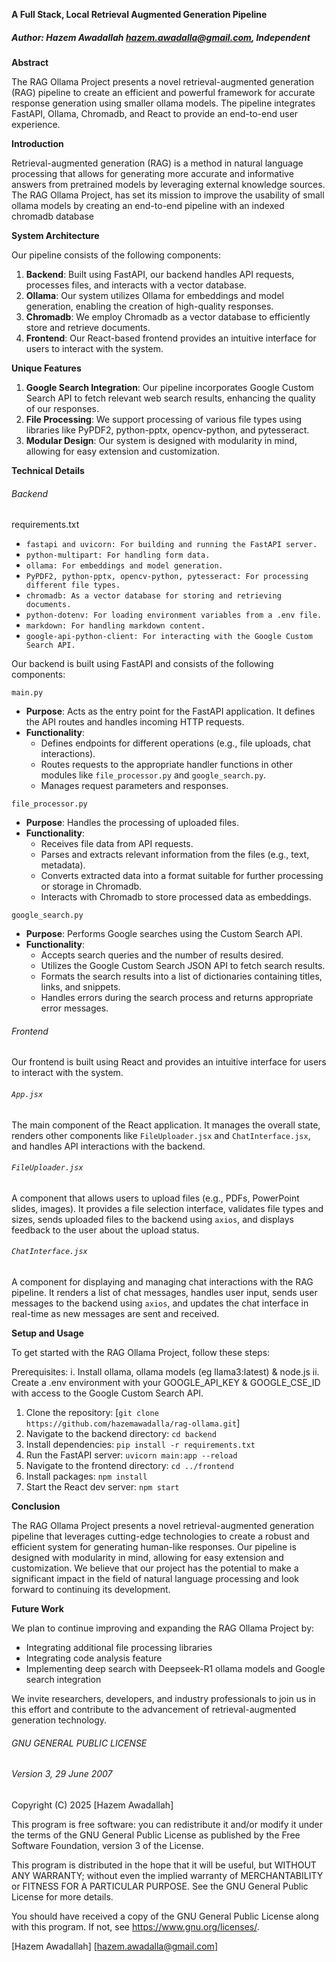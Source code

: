 **A Full Stack, Local Retrieval Augmented Generation Pipeline**

##### Author: Hazem Awadallah <hazem.awadalla@gmail.com>, Independent


**Abstract**

The RAG Ollama Project presents a novel retrieval-augmented generation (RAG) pipeline to create an efficient and powerful framework for accurate response generation using  smaller ollama models. The pipeline integrates FastAPI, Ollama, Chromadb, and React to provide an end-to-end user experience. 

**Introduction**

Retrieval-augmented generation (RAG) is a method in natural language processing that allows for generating more accurate and informative answers from pretrained models by leveraging external knowledge sources. The RAG Ollama Project, has set its mission to improve the usability of small ollama models  by creating an end-to-end pipeline with an indexed chromadb database

**System Architecture**
 
Our pipeline consists of the following components:

1. **Backend**: Built using FastAPI, our backend handles API requests, processes files, and interacts with a vector database.
2. **Ollama**: Our system utilizes Ollama for embeddings and model generation, enabling the creation of high-quality responses.
3. **Chromadb**: We employ Chromadb as a vector database to efficiently store and retrieve documents.
4. **Frontend**: Our React-based frontend provides an intuitive interface for users to interact with the system.

**Unique Features**

1. **Google Search Integration**: Our pipeline incorporates Google Custom Search API to fetch relevant web search results, enhancing the quality of our responses.
2. **File Processing**: We support processing of various file types using libraries like PyPDF2, python-pptx, opencv-python, and pytesseract.
3. **Modular Design**: Our system is designed with modularity in mind, allowing for easy extension and customization.

**Technical Details**
###### Backend

requirements.txt

- `fastapi and uvicorn: For building and running the FastAPI server.`
- `python-multipart: For handling form data.`
- `ollama: For embeddings and model generation.`
- `PyPDF2, python-pptx, opencv-python, pytesseract: For processing different file types.`
- `chromadb: As a vector database for storing and retrieving documents.`
- `python-dotenv: For loading environment variables from a .env file.`
- `markdown: For handling markdown content.`
- `google-api-python-client: For interacting with the Google Custom Search API.`

Our backend is built using FastAPI and consists of the following components:

 `main.py`
- **Purpose**: Acts as the entry point for the FastAPI application. It defines the API routes and handles incoming HTTP requests.
- **Functionality**:
  - Defines endpoints for different operations (e.g., file uploads, chat interactions).
  - Routes requests to the appropriate handler functions in other modules like `file_processor.py` and `google_search.py`.
  - Manages request parameters and responses.

 `file_processor.py`
- **Purpose**: Handles the processing of uploaded files.
- **Functionality**:
  - Receives file data from API requests.
  - Parses and extracts relevant information from the files (e.g., text, metadata).
  - Converts extracted data into a format suitable for further processing or storage in Chromadb.
  - Interacts with Chromadb to store processed data as embeddings.

`google_search.py`
- **Purpose**: Performs Google searches using the Custom Search API.
- **Functionality**:
  - Accepts search queries and the number of results desired.
  - Utilizes the Google Custom Search JSON API to fetch search results.
  - Formats the search results into a list of dictionaries containing titles, links, and snippets.
  - Handles errors during the search process and returns appropriate error messages.


###### Frontend

Our frontend is built using React and provides an intuitive interface for users to interact with the system. 

###### `App.jsx`
The main component of the React application. It manages the overall state, renders other components like `FileUploader.jsx` and `ChatInterface.jsx`, and handles API interactions with the backend.

###### `FileUploader.jsx`
A component that allows users to upload files (e.g., PDFs, PowerPoint slides, images). It provides a file selection interface, validates file types and sizes, sends uploaded files to the backend using `axios`, and displays feedback to the user about the upload status.

###### `ChatInterface.jsx`
A component for displaying and managing chat interactions with the RAG pipeline. It renders a list of chat messages, handles user input, sends user messages to the backend using `axios`, and updates the chat interface in real-time as new messages are sent and received.


**Setup and Usage**

To get started with the RAG Ollama Project, follow these steps:

Prerequisites: 
i. Install ollama, ollama models (eg llama3:latest) & node.js
ii. Create a .env environment with your GOOGLE_API_KEY & GOOGLE_CSE_ID with access to the Google Custom Search API.

1. Clone the repository: [`git clone https://github.com/hazemawadalla/rag-ollama.git`]
2. Navigate to the backend directory: `cd backend`
3. Install dependencies: `pip install -r requirements.txt`
4. Run the FastAPI server: `uvicorn main:app --reload`
5. Navigate to the frontend directory: `cd ../frontend`
6. Install packages: `npm install`
7. Start the React dev server: `npm start`

**Conclusion**
  
The RAG Ollama Project presents a novel retrieval-augmented generation pipeline that leverages cutting-edge technologies to create a robust and efficient system for generating human-like responses. Our pipeline is designed with modularity in mind, allowing for easy extension and customization. We believe that our project has the potential to make a significant impact in the field of natural language processing and look forward to continuing its development.

**Future Work**

We plan to continue improving and expanding the RAG Ollama Project by:

- Integrating additional file processing libraries
- Integrating code analysis feature
- Implementing deep search with Deepseek-R1 ollama models and Google search integration

We invite researchers, developers, and industry professionals to join us in this effort and contribute to the advancement of retrieval-augmented generation technology.

###### GNU GENERAL PUBLIC LICENSE
###### Version 3, 29 June 2007

Copyright (C) 2025 [Hazem Awadallah]

This program is free software: you can redistribute it and/or modify
it under the terms of the GNU General Public License as published by
the Free Software Foundation, version 3 of the License.

This program is distributed in the hope that it will be useful,
but WITHOUT ANY WARRANTY; without even the implied warranty of
MERCHANTABILITY or FITNESS FOR A PARTICULAR PURPOSE.  See the
GNU General Public License for more details.

You should have received a copy of the GNU General Public License
along with this program.  If not, see <https://www.gnu.org/licenses/>.

[Hazem Awadallah]
[hazem.awadalla@gmail.com]
